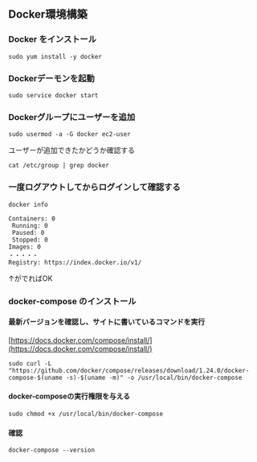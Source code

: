 ## Docker環境構築

### Docker をインストール

```
sudo yum install -y docker
```

### Dockerデーモンを起動
```
sudo service docker start
```

### Dockerグループにユーザーを追加
```
sudo usermod -a -G docker ec2-user
```
ユーザーが追加できたかどうか確認する

```
cat /etc/group | grep docker
```

### 一度ログアウトしてからログインして確認する

```
docker info
```

```
Containers: 0
 Running: 0
 Paused: 0
 Stopped: 0
Images: 0
・・・・・
Registry: https://index.docker.io/v1/
```
↑がでればOK

### docker-compose のインストール

#### 最新バージョンを確認し、サイトに書いているコマンドを実行
[https://docs.docker.com/compose/install/](https://docs.docker.com/compose/install/)

```
sudo curl -L "https://github.com/docker/compose/releases/download/1.24.0/docker-compose-$(uname -s)-$(uname -m)" -o /usr/local/bin/docker-compose
```

#### docker-composeの実行権限を与える
```
sudo chmod +x /usr/local/bin/docker-compose
```

#### 確認
```
docker-compose --version
```

